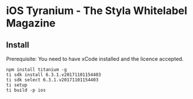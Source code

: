 # iOS Tyranium - The Styla Whitelabel Magazine

## Install
Prerequisite: You need to have xCode installed and the licence accepted.

```
npm install titanium -g
ti sdk install 6.3.1.v20171101154403
ti sdk select 6.3.1.v20171101154403
ti setup
ti build -p ios
```
